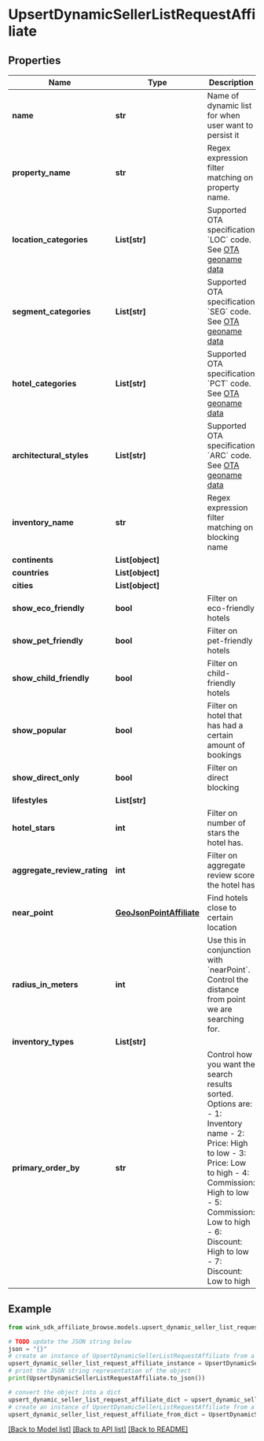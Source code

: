 # UpsertDynamicSellerListRequestAffiliate


## Properties

Name | Type | Description | Notes
------------ | ------------- | ------------- | -------------
**name** | **str** | Name of dynamic list for when user want to persist it | [optional] 
**property_name** | **str** | Regex expression filter matching on property name. | [optional] 
**location_categories** | **List[str]** | Supported OTA specification &#x60;LOC&#x60; code. See [OTA geoname data](#operation/showAvailableCodesForCategory) | [optional] 
**segment_categories** | **List[str]** | Supported OTA specification &#x60;SEG&#x60; code. See [OTA geoname data](#operation/showAvailableCodesForCategory) | [optional] 
**hotel_categories** | **List[str]** | Supported OTA specification &#x60;PCT&#x60; code. See [OTA geoname data](#operation/showAvailableCodesForCategory) | [optional] 
**architectural_styles** | **List[str]** | Supported OTA specification &#x60;ARC&#x60; code. See [OTA geoname data](#operation/showAvailableCodesForCategory) | [optional] 
**inventory_name** | **str** | Regex expression filter matching on blocking name | [optional] 
**continents** | **List[object]** |  | [optional] 
**countries** | **List[object]** |  | [optional] 
**cities** | **List[object]** |  | [optional] 
**show_eco_friendly** | **bool** | Filter on eco-friendly hotels | [optional] [default to False]
**show_pet_friendly** | **bool** | Filter on pet-friendly hotels | [optional] [default to False]
**show_child_friendly** | **bool** | Filter on child-friendly hotels | [optional] [default to False]
**show_popular** | **bool** | Filter on hotel that has had a certain amount of bookings | [optional] [default to False]
**show_direct_only** | **bool** | Filter on direct blocking | [optional] [default to False]
**lifestyles** | **List[str]** |  | [optional] 
**hotel_stars** | **int** | Filter on number of stars the hotel has. | [optional] 
**aggregate_review_rating** | **int** | Filter on aggregate review score the hotel has | [optional] 
**near_point** | [**GeoJsonPointAffiliate**](GeoJsonPointAffiliate.md) | Find hotels close to certain location | [optional] 
**radius_in_meters** | **int** | Use this in conjunction with &#x60;nearPoint&#x60;. Control the distance from point we are searching for. | [optional] 
**inventory_types** | **List[str]** |  | [optional] 
**primary_order_by** | **str** | Control how you want the search results sorted. Options are:  - 1: Inventory name - 2: Price: High to low - 3: Price: Low to high - 4: Commission: High to low - 5: Commission: Low to high - 6: Discount: High to low - 7: Discount: Low to high  | [optional] 

## Example

```python
from wink_sdk_affiliate_browse.models.upsert_dynamic_seller_list_request_affiliate import UpsertDynamicSellerListRequestAffiliate

# TODO update the JSON string below
json = "{}"
# create an instance of UpsertDynamicSellerListRequestAffiliate from a JSON string
upsert_dynamic_seller_list_request_affiliate_instance = UpsertDynamicSellerListRequestAffiliate.from_json(json)
# print the JSON string representation of the object
print(UpsertDynamicSellerListRequestAffiliate.to_json())

# convert the object into a dict
upsert_dynamic_seller_list_request_affiliate_dict = upsert_dynamic_seller_list_request_affiliate_instance.to_dict()
# create an instance of UpsertDynamicSellerListRequestAffiliate from a dict
upsert_dynamic_seller_list_request_affiliate_from_dict = UpsertDynamicSellerListRequestAffiliate.from_dict(upsert_dynamic_seller_list_request_affiliate_dict)
```
[[Back to Model list]](../README.md#documentation-for-models) [[Back to API list]](../README.md#documentation-for-api-endpoints) [[Back to README]](../README.md)


